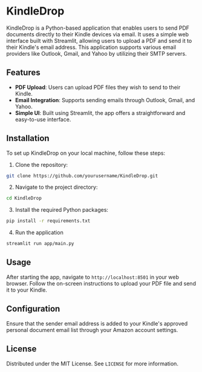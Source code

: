 # KindleDrop

KindleDrop is a Python-based application that enables users to send PDF documents directly to their Kindle devices via email. It uses a simple web interface built with Streamlit, allowing users to upload a PDF and send it to their Kindle's email address. This application supports various email providers like Outlook, Gmail, and Yahoo by utilizing their SMTP servers.

## Features

- **PDF Upload**: Users can upload PDF files they wish to send to their Kindle.
- **Email Integration**: Supports sending emails through Outlook, Gmail, and Yahoo.
- **Simple UI**: Built using Streamlit, the app offers a straightforward and easy-to-use interface.

## Installation

To set up KindleDrop on your local machine, follow these steps:

1. Clone the repository:
```bash
git clone https://github.com/yourusername/KindleDrop.git
```

2. Navigate to the project directory:
```bash
cd KindleDrop
```

3. Install the required Python packages:
```bash
pip install -r requirements.txt
```

4. Run the application
```bash
streamlit run app/main.py
```

## Usage

After starting the app, navigate to `http://localhost:8501` in your web browser. Follow the on-screen instructions to upload your PDF file and send it to your Kindle.

## Configuration

Ensure that the sender email address is added to your Kindle's approved personal document email list through your Amazon account settings.


## License

Distributed under the MIT License. See `LICENSE` for more information.
